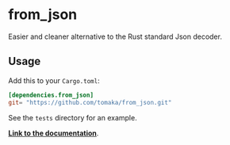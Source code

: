 # from_json

Easier and cleaner alternative to the Rust standard Json decoder.

## Usage

Add this to your `Cargo.toml`:

```toml
[dependencies.from_json]
git= "https://github.com/tomaka/from_json.git"
```

See the `tests` directory for an example.


[**Link to the documentation**](http://www.rust-ci.org/tomaka/from_json/doc/from_json/).
